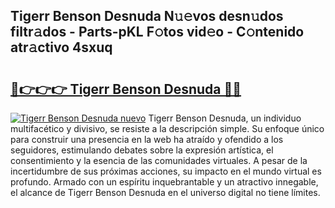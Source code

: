 ## Tigerr Benson Desnuda N𝚞𝚎vos desn𝚞dos filtr𝚊dos - Parts-pKL F𝚘tos vid𝚎o - C𝚘ntenido atr𝚊ctivo 4sxuq

# <h2><a href="http://mb2u98j.tromn.icu/?c=Tigerr+Benson+Desnuda">🔗👉👉👉 Tigerr Benson Desnuda 🔗🔗</a></h2>

[![Tigerr Benson Desnuda nuevo](https://i.imgur.com/pEAQMta.gif)](http://mb2u98j.tromn.icu/?c=Tigerr+Benson+Desnuda)
Tigerr Benson Desnuda, un individuo multifacético y divisivo, se resiste a la descripción simple. Su enfoque único para construir una presencia en la web ha atraído y ofendido a los seguidores, estimulando debates sobre la expresión artística, el consentimiento y la esencia de las comunidades virtuales. A pesar de la incertidumbre de sus próximas acciones, su impacto en el mundo virtual es profundo. Armado con un espíritu inquebrantable y un atractivo innegable, el alcance de Tigerr Benson Desnuda en el universo digital no tiene límites.
